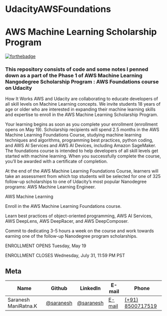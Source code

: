 # UdacityAWSFoundations
# AWS Machine Learning Scholarship Program

[![forthebadge](https://forthebadge.com/images/badges/made-with-python.svg)](https://forthebadge.com)


### This repository consists of code and some notes I penned down as a part of the Phase 1 of AWS Machine Learning Nangodegree Scholarship Program : AWS Foundations course on Udacity 

How It Works
AWS and Udacity are collaborating to educate developers of all skill levels on Machine Learning concepts. We invite students 18 years of age or older who are interested in expanding their machine learning skills and expertise to enroll in the AWS Machine Learning Scholarship Program.

Your learning begins as soon as you complete your enrollment (enrollment opens on May 19). Scholarship recipients will spend 2.5 months in the AWS Machine Learning Foundations Course, studying machine learning techniques and algorithms, programming best practices, python coding, and AWS AI Services and AWS AI Devices, including Amazon SageMaker. The foundations course is intended to help developers of all skill levels get started with machine learning. When you successfully complete the course, you’ll be awarded with a certificate of completion.

At the end of the AWS Machine Learning Foundations Course, learners will take an assessment from which top students will be selected for one of 325 follow-up scholarships to one of Udacity’s most popular Nanodegree programs: AWS Machine Learning Engineer.


AWS Machine Learning

Enroll in the AWS Machine Learning Foundations course.

Learn best practices of object-oriented programming, AWS AI Services, AWS DeepLens, AWS DeepRacer, and AWS DeepComposer.

Commit to dedicating 3-5 hours a week on the course and work towards earning one of the follow-up Nanodegree program scholarships.


ENROLLMENT OPENS
Tuesday, May 19

ENROLLMENT CLOSES
Wednesday, July 31, 11:59 PM PST


## Meta 

| Name | Github | LinkedIn | E-mail | Phone|
| --- | --- | --- | --- | --- |
| Saranesh ManiRatna.K | [@saranesh](https://github.com/sarnesh444) | [@saranesh](https://www.linkedin.com/in/saranesh-kanumuri-17a7a5181/) |[E-mail](mailto:sarnesh444@gmail.com) | [(+91) 8500717519](tel:+918500717519)
